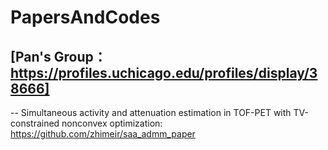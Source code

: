 # PapersAndCodes

## [Pan's Group： https://profiles.uchicago.edu/profiles/display/38666]
-- Simultaneous activity and attenuation estimation in TOF-PET with TV-constrained nonconvex optimization: https://github.com/zhimeir/saa_admm_paper
